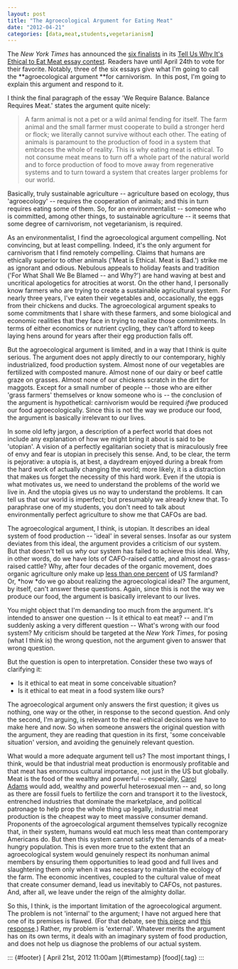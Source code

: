 ```yaml
---
layout: post
title: "The Agroecological Argument for Eating Meat"
date: "2012-04-21"
categories: [data,meat,students,vegetarianism]
---
```



The *New York Times* has announced the [six finalists](http://www.nytimes.com/interactive/2012/04/20/magazine/ethics-eating-meat.html) in its [Tell Us Why It's Ethical to Eat Meat essay contest](http://www.nytimes.com/2012/03/25/magazine/tell-us-why-its-ethical-to-eat-meat-a-contest.html?_r=1). Readers have until April 24th to vote for their favorite. Notably, three of the six essays give what I'm going to call the **agroecological argument **for carnivorism.  In this post, I'm going to explain this argument and respond to it.  

I think the final paragraph of the essay 'We Require Balance. Balance Requires Meat.' states the argument quite nicely:

> A farm animal is not a pet or a wild animal fending for itself. The farm animal and the small farmer must cooperate to build a stronger herd or flock; we literally cannot survive without each other. The eating of animals is paramount to the production of food in a system that embraces the whole of reality. This is why eating meat is ethical. To not consume meat means to turn off a whole part of the natural world and to force production of food to move away from regenerative systems and to turn toward a system that creates larger problems for our world.

Basically, truly sustainable agriculture -- agriculture based on ecology, thus \'agroecology' -- requires the cooperation of animals; and this in turn requires eating some of them. So, for an environmentalist -- someone who is committed, among other things, to sustainable agriculture -- it seems that some degree of carnivorism, not vegetarianism, is required.

As an environmentalist, I find the agroecological argument compelling. Not convincing, but at least compelling. Indeed, it's the only argument for carnivorism that I find remotely compelling. Claims that humans are ethically superior to other animals (\'Meat is Ethical. Meat is Bad.') strike me as ignorant and odious. Nebulous appeals to holiday feasts and tradition (\'For What Shall We Be Blamed -- and Why?') are hand waving at best and uncritical apologetics for atrocities at worst. On the other hand, I personally know farmers who are trying to create a sustainable agricultural system. For nearly three years, I've eaten their vegetables and, occasionally, the eggs from their chickens and ducks. The agroecological argument speaks to some commitments that I share with these farmers, and some biological and economic realities that they face in trying to realize those commitments. In terms of either economics or nutrient cycling, they can't afford to keep laying hens around for years after their egg production falls off.

But the agroecological argument is limited, and in a way that I think is quite serious. The argument does not apply directly to our contemporary, highly industrialized, food production system. Almost none of our vegetables are fertilized with composted manure. Almost none of our dairy or beef cattle graze on grasses. Almost none of our chickens scratch in the dirt for maggots. Except for a small number of people -- those who are either \'grass farmers' themselves or know someone who is -- the conclusion of the argument is hypothetical: carnivorism would be required *if*we produced our food agroecologically. Since this is not the way we produce our food, the argument is basically irrelevant to our lives.

In some old lefty jargon, a description of a perfect world that does not include any explanation of how we might bring it about is said to be \'utopian'. A vision of a perfectly egalitarian society that is miraculously free of envy and fear is utopian in precisely this sense. And, to be clear, the term is pejorative: a utopia is, at best, a daydream enjoyed during a break from the hard work of actually changing the world; more likely, it is a distraction that makes us forget the necessity of this hard work. Even if the utopia is what motivates us, we need to understand the problems of the world we live in. And the utopia gives us no way to understand the problems. It can tell us that our world is imperfect; but presumably we already knew that. To paraphrase one of my students, you don't need to talk about environmentally perfect agriculture to show me that CAFOs are bad.

The agroecological argument, I think, is utopian. It describes an ideal system of food production -- \'ideal' in several senses. Insofar as our system deviates from this ideal, the argument provides a criticism of our system. But that doesn't tell us *why* our system has failed to achieve this ideal. Why, in other words, do we have lots of CAFO-raised cattle, and almost no grass-raised cattle? Why, after four decades of the organic movement, does organic agriculture only make up [less than one percent](http://www.ers.usda.gov/Data/Organic/) of US farmland? Or, *how *do we go about realizing the agroecological ideal? The argument, by itself, can't answer these questions. Again, since this is not the way we produce our food, the argument is basically irrelevant to our lives.

You might object that I'm demanding too much from the argument. It's intended to answer one question -- Is it ethical to eat meat? -- and I'm suddenly asking a very different question -- What's wrong with our food system? My criticism should be targeted at the *New York Times*, for posing (what I think is) the wrong question, not the argument given to answer that wrong question.

But the question is open to interpretation. Consider these two ways of clarifying it:

-   Is it ethical to eat meat in some conceivable situation?
-   Is it ethical to eat meat in a food system like ours?

The agroecological argument only answers the first question; it gives us nothing, one way or the other, in response to the second question. And only the second, I'm arguing, is relevant to the real ethical decisions we have to make here and now. So when someone answers the original question with the argument, they are reading that question in its first, \'some conceivable situation' version, and avoiding the genuinely relevant question.

What would a more adequate argument tell us? The most important things, I think, would be that industrial meat production is enormously profitable and that meat has enormous cultural importance, not just in the US but globally. Meat is the food of the wealthy and powerful -- especially, [Carol Adams](http://www.caroljadams.com/book_pron.html) would add, wealthy and powerful heterosexual men -- and, so long as there are fossil fuels to fertilize the corn and transport it to the livestock, entrenched industries that dominate the marketplace, and political patronage to help prop the whole thing up legally, industrial meat production is the cheapest way to meet massive consumer demand. Proponents of the agroecological argument themselves typically recognize that, in their system, humans would eat much less meat than contemporary Americans do. But then this system cannot satisfy the demands of a meat-hungry population. This is even more true to the extent that an agroecological system would genuinely respect its nonhuman animal members by ensuring them opportunities to lead good and full lives and slaughtering them only when it was necessary to maintain the ecology of the farm. The economic incentives, coupled to the cultural value of meat that create consumer demand, lead us inevitably to CAFOs, not pastures. And, after all, we leave under the reign of the almighty dollar.

So this, I think, is the important limitation of the agroecological argument. The problem is not \'internal' to the argument; I have not argued here that one of its premises is flawed. (For that debate, see [this piece](http://www.nytimes.com/2012/04/13/opinion/the-myth-of-sustainable-meat.html) and [this response](http://grist.org/sustainable-farming/farmer-responds-to-the-new-york-times-re-sustainable-meat/).) Rather, my problem is \'external'. Whatever merits the argument has on its own terms, it deals with an imaginary system of food production, and does not help us diagnose the problems of our actual system. 

::: {#footer}
[ April 21st, 2012 11:00am ]{#timestamp} [food]{.tag}
:::





